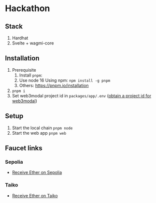 # Hackathon

## Stack

1. Hardhat
2. Svelte + wagmi-core

## Installation

1. Prerequisite
   1. Install `pnpm`:
   2. Use node 16
   Using npm: `npm install -g pnpm`
   3. Others: <https://pnpm.io/installation>
2. `pnpm i`
3. Set web3modal project id in `packages/app/.env` ([obtain a project id for web3modal](https://cloud.walletconnect.com/sign-in))

## Setup

1. Start the local chain `pnpm node`
2. Start the web app `pnpm web`

## Faucet links

### Sepolia

- [Receive Ether on Sepolia](https://sepolia-faucet.pk910.de/)

### Taiko

- [Receive Ether on Taiko](https://l2faucet.hackathon.taiko.xyz/)

